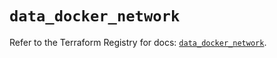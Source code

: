 # `data_docker_network`

Refer to the Terraform Registry for docs: [`data_docker_network`](https://registry.terraform.io/providers/kreuzwerker/docker/3.0.2/docs/data-sources/network).

